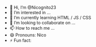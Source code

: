 - 👋 Hi, I’m @Nicognito23
- 👀 I’m interested in ...
- 🌱 I’m currently learning HTML / JS / CSS
- 💞️ I’m looking to collaborate on ...
- 📫 How to reach me ...
- 😄 Pronouns: Nico
- ⚡ Fun fact: 

<!---
Nicognito23/Nicognito23 is a ✨ special ✨ repository because its `README.md` (this file) appears on your GitHub profile.
You can click the Preview link to take a look at your changes.
--->
